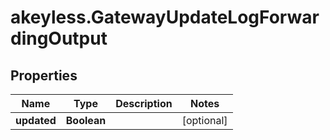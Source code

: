 # akeyless.GatewayUpdateLogForwardingOutput

## Properties

Name | Type | Description | Notes
------------ | ------------- | ------------- | -------------
**updated** | **Boolean** |  | [optional] 


